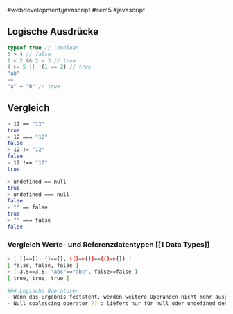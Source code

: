 #webdevelopment/javascript #sem5 #javascript 
## Logische Ausdrücke

```js
typeof true // 'boolean'
3 > 4 // false
1 < 2 && 2 < 3 // true
4 >= 5 || !(1 == 2) // true
"ab"
==
"a" + "b" // true
```
## Vergleich

```sh
> 12 == "12"
true
> 12 === "12"
false
> 12 != "12"
false
> 12 !== "12"
true

> undefined == null
true
> undefined === null
false
> "" == false
true
> "" === false
false
```
### Vergleich Werte- und Referenzdatentypen [[1 Data Types]]

```sh
> [ []==[], {}=={}, (()=>{})==(()=>{}) ]
[ false, false, false ]
> [ 3.5==3.5, "abc"=="abc", false==false ]
[ true, true, true ]

### Logische Operatoren
- Wenn das Ergebnis feststeht, werden weitere Operanden nicht mehr ausgewertet (short-circuiting)
- Null coalescing operator ?? : liefert nur für null oder undefined den zweiten Operanden